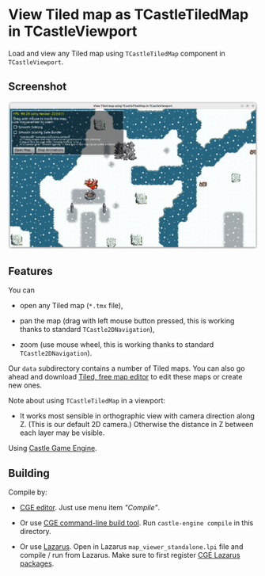 # View Tiled map as TCastleTiledMap in TCastleViewport

Load and view any Tiled map using `TCastleTiledMap` component in `TCastleViewport`.

## Screenshot

![Screenshot](screenshot.png)

## Features

You can

- open any Tiled map (`*.tmx` file),

- pan the map (drag with left mouse button pressed, this is working thanks to standard `TCastle2DNavigation`),

- zoom (use mouse wheel, this is working thanks to standard `TCastle2DNavigation`).

Our `data` subdirectory contains a number of Tiled maps. You can also go ahead and download [Tiled, free map editor](https://www.mapeditor.org/) to edit these maps or create new ones.

Note about using `TCastleTiledMap` in a viewport:

- It works most sensible in orthographic view with camera direction along Z. (This is our default 2D camera.) Otherwise the distance in Z between each layer may be visible.

Using [Castle Game Engine](https://castle-engine.io/).

## Building

Compile by:

- [CGE editor](https://castle-engine.io/manual_editor.php). Just use menu item _"Compile"_.

- Or use [CGE command-line build tool](https://castle-engine.io/build_tool). Run `castle-engine compile` in this directory.

- Or use [Lazarus](https://www.lazarus-ide.org/). Open in Lazarus `map_viewer_standalone.lpi` file and compile / run from Lazarus. Make sure to first register [CGE Lazarus packages](https://castle-engine.io/documentation.php).
